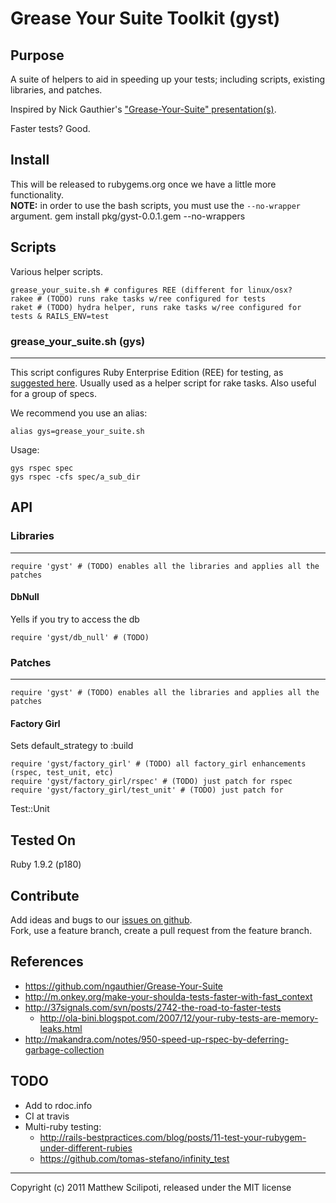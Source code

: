 Grease Your Suite Toolkit (gyst)
================================

Purpose
--------
A suite of helpers to aid in speeding up your tests; including scripts,
existing libraries, and patches.

Inspired by Nick Gauthier's ["Grease-Your-Suite" presentation(s)][gys_showoff].

Faster tests? Good.

Install
--------
This will be released to rubygems.org once we have a little more
functionality.   
**NOTE:** in order to use the bash scripts, you must use the `--no-wrapper`
argument.
    gem install pkg/gyst-0.0.1.gem --no-wrappers

Scripts
--------
Various helper scripts.

    grease_your_suite.sh # configures REE (different for linux/osx?
    rakee # (TODO) runs rake tasks w/ree configured for tests
    raket # (TODO) hydra helper, runs rake tasks w/ree configured for tests & RAILS_ENV=test
### grease_your_suite.sh (gys)
---
This script configures Ruby Enterprise Edition
(REE) for testing,
as [suggested here][gys_showoff].
Usually used as a helper script for rake tasks.  Also useful for a
group of specs.

We recommend you use an alias:

    alias gys=grease_your_suite.sh

Usage:

    gys rspec spec
    gys rspec -cfs spec/a_sub_dir


API
----

### Libraries
---
    require 'gyst' # (TODO) enables all the libraries and applies all the patches

#### DbNull
Yells if you try to access the db

    require 'gyst/db_null' # (TODO)


### Patches
---
    require 'gyst' # (TODO) enables all the libraries and applies all the patches

#### Factory Girl
Sets default_strategy to :build

    require 'gyst/factory_girl' # (TODO) all factory_girl enhancements (rspec, test_unit, etc)
    require 'gyst/factory_girl/rspec' # (TODO) just patch for rspec
    require 'gyst/factory_girl/test_unit' # (TODO) just patch for
Test::Unit


Tested On
--------------
Ruby 1.9.2 (p180)


Contribute
-----------
Add ideas and bugs to our [issues on github](https://github.com/mattscilipoti/gyst/issues).   
Fork, use a feature branch, create a pull request from the feature branch.

References
-----------
 * https://github.com/ngauthier/Grease-Your-Suite
 * http://m.onkey.org/make-your-shoulda-tests-faster-with-fast_context
 * http://37signals.com/svn/posts/2742-the-road-to-faster-tests
   * http://ola-bini.blogspot.com/2007/12/your-ruby-tests-are-memory-leaks.html
 * http://makandra.com/notes/950-speed-up-rspec-by-deferring-garbage-collection



TODO
-----
 * Add to rdoc.info
 * CI at travis
 * Multi-ruby testing: 
   * http://rails-bestpractices.com/blog/posts/11-test-your-rubygem-under-different-rubies
   * https://github.com/tomas-stefano/infinity_test


[gys_showoff]: http://grease-your-suite.heroku.com/  "Grease Your Suites"

____
Copyright (c) 2011 Matthew Scilipoti, released under the MIT license
